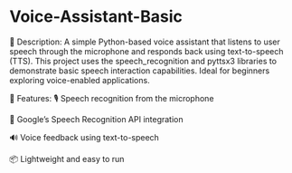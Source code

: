 # Voice-Assistant-Basic

📝 Description:
A simple Python-based voice assistant that listens to user speech through the microphone and responds back using text-to-speech (TTS). This project uses the speech_recognition and pyttsx3 libraries to demonstrate basic speech interaction capabilities. Ideal for beginners exploring voice-enabled applications.

🚀 Features:
🎙️ Speech recognition from the microphone

🧠 Google’s Speech Recognition API integration

🔊 Voice feedback using text-to-speech

📦 Lightweight and easy to run
